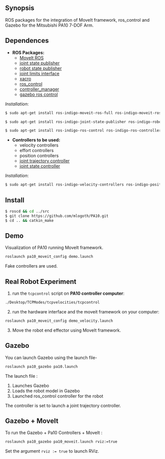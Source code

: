## Synopsis

ROS packages for the integration of MoveIt framework, ros_control and Gazebo for the Mitsubishi PA10 7-DOF Arm.

## Dependences
* **ROS Packages:**
    * [MoveIt ROS](http://moveit.ros.org/)
    * [joint state publisher](http://wiki.ros.org/joint_state_publisher)
    * [robot state publisher](http://wiki.ros.org/robot_state_publisher)
    * [joint limits interface](http://wiki.ros.org/joint_limits_interface)
    * [xacro](http://wiki.ros.org/xacro)
    * [ros_control](http://wiki.ros.org/ros_control)
    * [controller_manager](http://wiki.ros.org/controller_manager)
    * [gazebo ros control](http://wiki.ros.org/gazebo_ros_control)

*Installation*:
```sh
$ sudo apt-get install ros-indigo-moveit-ros-full ros-indigo-moveit-ros-control-interface ros-indigo-moveit-planners* ros-indigo-ompl
```
```sh
$ sudo apt-get install ros-indigo-joint-state-publisher ros-indigo-robot-state-publisher ros-indigo-joint-limits-interface 
```
```sh
$ sudo apt-get install ros-indigo-ros-control ros-indigo-ros-controllers ros-indigo-gazebo-ros-control
```
* **Controllers to be used:**
    * velocity controllers
    * effort controllers
    * position controllers
    * [joint trajectory controller](http://wiki.ros.org/joint_trajectory_controller)
    * [joint state controller](http://wiki.ros.org/joint_state_controller)

*Installation*:
```sh
$ sudo apt-get install ros-indigo-velocity-controllers ros-indigo-position-controllers ros-indigo-effort-controllers ros-indigo-joint-trajectory-controller ros-indigo-joint-state-controller
```
## Install
```sh
$ roscd && cd ../src
$ git clone https://github.com/mlogoth/PA10.git
$ cd .. && catkin_make
```

## Demo
Visualization of PA10 running MoveIt framework.
```sh
roslaunch pa10_moveit_config demo.launch
```
Fake controllers are used.

## Real Robot Experiment
1) run the ```tcpcontrol``` script on __PA10 controller computer__:
```sh
./Desktop/TCPModes/tcpvelocities/tcpcontrol
```
2) run the hardware interface and the moveit framework on your computer:
```sh
roslaunch pa10_moveit_config demo_velocity.launch
```
3) Move the robot end effector using MoveIt framework.

## Gazebo
You can launch Gazebo using the launch file- 

```sh
roslaunch pa10_gazebo pa10.launch
```

The launch file :
1. Launches Gazebo
2. Loads the robot model in Gazebo
3. Launched ros_control controller for the robot

The controller is set to launch a joint trajectory controller.

## Gazebo + MoveIt
To run the Gazebo + Pa10 Controllers + MoveIt :
```sh
roslaunch pa10_gazebo pa10_moveit.launch rviz:=true
```
Set the argument ```rviz := true``` to launch RViz. 
